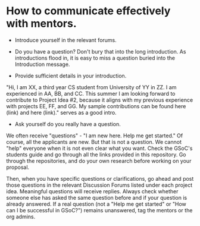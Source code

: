 # How to communicate effectively with mentors.

* Introduce yourself in the relevant forums.

* Do you have a question? Don't bury that into the long introduction. As introductions flood in, it is easy to miss a question buried into the Introduction message.

* Provide sufficient details in your introduction.

"Hi, I am XX, a third year CS student from University of YY in ZZ. I am experienced in AA, BB, and CC. This summer I am looking forward to contribute to Project Idea #2, because it aligns with my previous experience with projects EE, FF, and GG. My sample contributions can be found here (link) and here (link)." serves as a good intro.

* Ask yourself do you really have a question.

We often receive "questions" - "I am new here. Help me get started." Of course, all the applicants are new. But that is not a question. We cannot "help" everyone when it is not even clear what you want. Check the GSoC's students guide and go through all the links provided in this repository. Go through the repositories, and do your own research before working on your proposal.

Then, when you have specific questions or clarifications, go ahead and post those questions in the relevant Discussion Forums listed under each project idea. Meaningful questions will receive replies. Always check whether someone else has asked the same question before and if your question is already answered. If a real question (not a "Help me get started" or "How can I be successful in GSoC?") remains unanswered, tag the mentors or the org admins.
